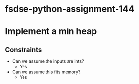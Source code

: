 # fsdse-python-assignment-144

# Implement a min heap
## Constraints
* Can we assume the inputs are ints?
	* Yes
* Can we assume this fits memory?
	* Yes